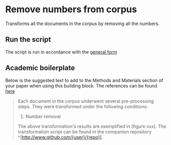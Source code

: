 # Remove numbers from corpus

Transforms all the documents in the corpus by removing all the numbers.

## Run the script

The script is run in accordance with the [general form](../README.md#scripts)

## Academic boilerplate

Below is the suggested text to add to the Methods and Materials section of your paper when using this building block.
The references can be found [here](./references.bib)

> Each document in the corpus underwent several pre-processing steps.
> They were transformed under the following conditions:
>
> 1. Number removal
>
> The above transformation's results are exemplified in (figure xxx).
> The transformation script can be found in the companion repository ^[http://www.github.com/{user}/{repo}].
